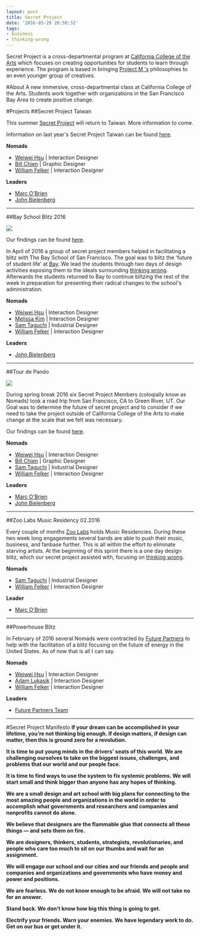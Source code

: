 ```yaml
---
layout: post
title: Secret Project
date: '2016-03-29 20:50:32'
tags:
- business
- thinking-wrong
---
```


Secret Project is a cross-departmental program at [California College of the Arts](http://cca.edu) which focuses on creating opportunities for students to learn through experience. The program is based in bringing [Project M 's](http://www.projectmlab.com/Project-M) philosophies to an even younger group of creatives.

#About
A new immersive, cross-departmental class at California College of the Arts. Students work together with organizations in the San Francisco Bay Area to create positive change.

 
#Projects
##Secret Project Taiwan


This summer [Secret Project](http://www.ccasecretproject.org) will return to Taiwan. More information to come.

Information on last year's Secret Project Taiwan can be found [here](https://www.cca.edu/news/2015/11/24/student-takes-secret-project-abroad).

**Nomads**

* [Weiwei Hsu](https://www.linkedin.com/in/weiweihsu) | Interaction Designer
* [Bill Chien](https://cn.linkedin.com/in/billchien95) | Graphic Designer
* [William Felker](http://www.williamfelker.com) | Interaction Designer

**Leaders**

* [Marc O'Brien](http://marcobrien.net)
* [John Bielenberg](https://www.linkedin.com/in/john-bielenberg-7694a)


---

##Bay School Blitz 2016

![](/content/images/2016/04/IMG_0260.jpg)

Our findings can be found [here](http://www.williamfelker.com/bay-school-blitz).


In April of 2016 a group of secret project members helped in facilitating a blitz with The Bay School of San Francisco. The goal was to blitz the 'future of student life' at [Bay](http://bayschoolsf.org). We lead the students through two days of design activities exposing them to the ideals surrounding [thinking wrong](http://www.futurepartners.is/think-wrong-process). Afterwards the students returned to Bay to continue blitzing the rest of the week in preparation for presenting their radical changes to the school's administration.

**Nomads**

* [Weiwei Hsu](https://www.linkedin.com/in/weiweihsu) | Interaction Designer
* [Melissa Kim](https://www.behance.net/melissagkim) | Interaction Designer
* [Sam Taguchi](http://isamutaguchi.com) | Industrial Designer
* [William Felker](http://www.williamfelker.com) | Interaction Designer

**Leaders**

* [John Bielenberg](https://www.linkedin.com/in/john-bielenberg-7694a)



---

##Tour de Pando

![](/content/images/2016/04/Tour-de-Pando-with-SP-Logo.jpg)

During spring break 2016 six Secret Project Members (coloqially know as Nomads) took a road trip from San Francisco, CA to Green River, UT. Our Goal was to determine the future of secret project and to consider if we need to take the project outside of California College of the Arts to make change at the scale that we felt was necessary. 

Our findings can be found [here](http://www.williamfelker.com/tour-de-pando).

**Nomads**

* [Weiwei Hsu](https://www.linkedin.com/in/weiweihsu) | Interaction Designer
* [Bill Chien](https://cn.linkedin.com/in/billchien95) | Graphic Designer
* [Sam Taguchi](http://isamutaguchi.com) | Industrial Designer
* [William Felker](http://www.williamfelker.com) | Interaction Designer

**Leaders**

* [Marc O'Brien](http://marcobrien.net)
* [John Bielenberg](https://www.linkedin.com/in/john-bielenberg-7694a)

---

##Zoo Labs Music Residency 02.2016

Every couple of months [Zoo Labs](http://www.zoolabs.org) holds Music Residencies. During these two week long engagements several bands are able to push their music, business, and fanbase further. This is all within the effort to eliminate starving artists. At the beginning of this sprint there is a one day design blitz, which our secret project assisted with, focusing on [thinking wrong](http://www.projectmlab.com/Think-Wrong).

**Nomads**

* [Sam Taguchi](http://isamutaguchi.com) | Industrial Designer
* [William Felker](http://www.williamfelker.com) | Interaction Designer

**Leader**

* [Marc O'Brien](http://marcobrien.net)

---

##Powerhouse Blitz


In February of 2016 several Nomads were contracted by [Future Partners](http://www.futurepartners.is/) to help with the facilitation of a blitz focusing on the future of energy in the United States. As of now that is all I can say.

**Nomads**

* [Weiwei Hsu](https://www.linkedin.com/in/weiweihsu) | Interaction Designer
* [Adam Lukasik](https://www.linkedin.com/in/adamlukasik) | Interaction Designer
* [William Felker](http://www.williamfelker.com) | Interaction Designer


**Leaders**

* [Future Partners Team](http://www.futurepartners.is/team)

---


#Secret Project Manifesto
**If your dream can be accomplished in your lifetime, you’re not thinking big enough. If design matters, if design can matter, then this is ground zero for a revolution.**

**It is time to put young minds in the drivers’ seats of this world. We are challenging ourselves to take on the biggest issues, challenges, and problems that our world and our people face.**

**It is time to find ways to use the system to fix systemic problems. We will start small and think bigger than anyone has any hopes of thinking.**

**We are a small design and art school with big plans for connecting to the most amazing people and organizations in the world in order to accomplish what governments and researchers and companies and nonprofits cannot do alone.**

**We believe that designers are the flammable glue that connects all these things — and sets them on fire.**

**We are designers, thinkers, students, strategists, revolutionaries, and people who care too much to sit on our thumbs and wait for an assignment.**

**We will engage our school and our cities and our friends and people and companies and organizations and governments who have money and power and positions.**

**We are fearless. We do not know enough to be afraid. We will not take no for an answer.**

**Stand back. We don’t know how big this thing is going to get.**

**Electrify your friends. Warn your enemies. We have legendary work to do. Get on our bus or get under it.**
